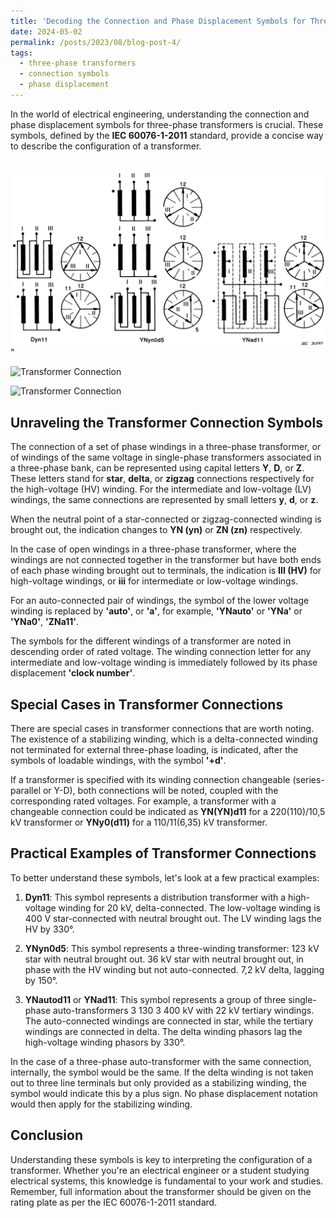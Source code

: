 ```yaml
---
title: 'Decoding the Connection and Phase Displacement Symbols for Three-Phase Transformers'
date: 2024-05-02
permalink: /posts/2023/08/blog-post-4/
tags:
  - three-phase transformers
  - connection symbols
  - phase displacement
---
```


In the world of electrical engineering, understanding the connection and phase displacement symbols for three-phase transformers is crucial. These symbols, defined by the **IEC 60076-1-2011** standard, provide a concise way to describe the configuration of a transformer.

 <br/><img src='/_posts/images_post/Transformer_donnection.png'>"

<img src="/images_post/Transformer_donnection.png" alt="Transformer Connection">

![Transformer Connection](/images_post/Transformer_donnection.png)

## Unraveling the Transformer Connection Symbols

The connection of a set of phase windings in a three-phase transformer, or of windings of the same voltage in single-phase transformers associated in a three-phase bank, can be represented using capital letters **Y**, **D**, or **Z**. These letters stand for **star**, **delta**, or **zigzag** connections respectively for the high-voltage (HV) winding. For the intermediate and low-voltage (LV) windings, the same connections are represented by small letters **y**, **d**, or **z**.

When the neutral point of a star-connected or zigzag-connected winding is brought out, the indication changes to **YN (yn)** or **ZN (zn)** respectively.

In the case of open windings in a three-phase transformer, where the windings are not connected together in the transformer but have both ends of each phase winding brought out to terminals, the indication is **III (HV)** for high-voltage windings, or **iii** for intermediate or low-voltage windings.

For an auto-connected pair of windings, the symbol of the lower voltage winding is replaced by **'auto'**, or **'a'**, for example, **'YNauto'** or **'YNa'** or **'YNa0'**, **'ZNa11'**. 

The symbols for the different windings of a transformer are noted in descending order of rated voltage. The winding connection letter for any intermediate and low-voltage winding is immediately followed by its phase displacement **'clock number'**.

## Special Cases in Transformer Connections

There are special cases in transformer connections that are worth noting. The existence of a stabilizing winding, which is a delta-connected winding not terminated for external three-phase loading, is indicated, after the symbols of loadable windings, with the symbol **'+d'**.

If a transformer is specified with its winding connection changeable (series-parallel or Y-D), both connections will be noted, coupled with the corresponding rated voltages. For example, a transformer with a changeable connection could be indicated as **YN(YN)d11** for a 220(110)/10,5 kV transformer or **YNy0(d11)** for a 110/11(6,35) kV transformer.

## Practical Examples of Transformer Connections

To better understand these symbols, let's look at a few practical examples:

1. **Dyn11**: This symbol represents a distribution transformer with a high-voltage winding for 20 kV, delta-connected. The low-voltage winding is 400 V star-connected with neutral brought out. The LV winding lags the HV by 330°.

2. **YNyn0d5**: This symbol represents a three-winding transformer: 123 kV star with neutral brought out. 36 kV star with neutral brought out, in phase with the HV winding but not auto-connected. 7,2 kV delta, lagging by 150°.

3. **YNautod11** or **YNad11**: This symbol represents a group of three single-phase auto-transformers 3 130 3 400 kV with 22 kV tertiary windings. The auto-connected windings are connected in star, while the tertiary windings are connected in delta. The delta winding phasors lag the high-voltage winding phasors by 330°.

In the case of a three-phase auto-transformer with the same connection, internally, the symbol would be the same. If the delta winding is not taken out to three line terminals but only provided as a stabilizing winding, the symbol would indicate this by a plus sign. No phase displacement notation would then apply for the stabilizing winding.

## Conclusion

Understanding these symbols is key to interpreting the configuration of a transformer. Whether you're an electrical engineer or a student studying electrical systems, this knowledge is fundamental to your work and studies. Remember, full information about the transformer should be given on the rating plate as per the IEC 60076-1-2011 standard.
